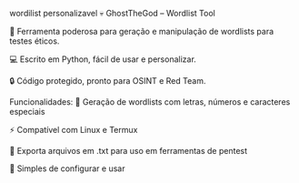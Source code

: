 wordilist personalizavel
💀 GhostTheGod – Wordlist Tool

🚀 Ferramenta poderosa para geração e manipulação de wordlists para testes éticos.

💻 Escrito em Python, fácil de usar e personalizar.

🔒 Código protegido, pronto para OSINT e Red Team.

Funcionalidades:
📝 Geração de wordlists com letras, números e caracteres especiais

⚡ Compatível com Linux e Termux

📂 Exporta arquivos em .txt para uso em ferramentas de pentest

🔧 Simples de configurar e usar

